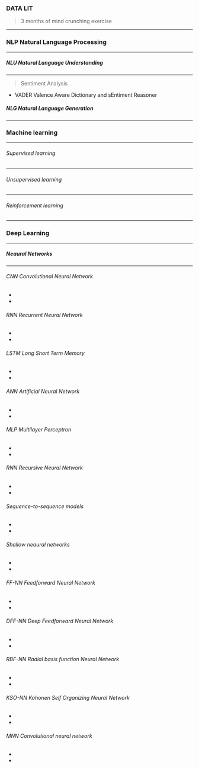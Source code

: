 ### DATA LIT
> 3 months of mind crunching exercise
_____________________________________


### NLP Natural Language Processing
_____________________________________

##### NLU Natural Language Understanding 
----------------------------------------

> Sentiment Analysis
- VADER Valence Aware Dictionary and sEntiment Reasoner

##### NLG Natural Language Generation
----------------------------------------

### Machine learning
---------------------

###### Supervised learning
----------------------------------------

###### Unsupervised learning
----------------------------------------

###### Reinforcement learning
----------------------------------------

### Deep Learning
-----------------

##### Neaural Networks
---------------------

###### CNN Convolutional Neural Network
- 
- 

###### RNN Recurrent Neural Network
- 
- 

###### LSTM Long Short Term Memory
- 
- 

###### ANN Artificial Neural Network
- 
- 

###### MLP Multilayer Perceptron
- 
- 

###### RNN Recursive Neural Network
- 
- 

###### Sequence-to-sequence models
- 
- 

###### Shallow neaural networks
- 
- 

###### FF-NN Feedforward Neural Network
- 
- 

###### DFF-NN Deep Feedforward Neural Network
- 
- 

###### RBF-NN Radial basis function Neural Network
- 
- 

###### KSO-NN Kohonen Self Organizing Neural Network
- 
- 

###### MNN Convolutional neural network
- 
- 






